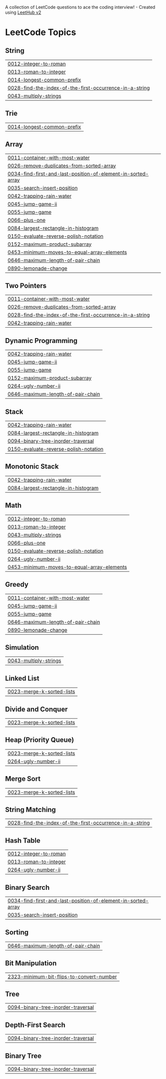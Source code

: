 A collection of LeetCode questions to ace the coding interview! - Created using [LeetHub v2](https://github.com/arunbhardwaj/LeetHub-2.0)
<!---LeetCode Topics Start-->
# LeetCode Topics
## String
|  |
| ------- |
| [0012-integer-to-roman](https://github.com/Bhushanmore25/Leetcode/tree/master/0012-integer-to-roman) |
| [0013-roman-to-integer](https://github.com/Bhushanmore25/Leetcode/tree/master/0013-roman-to-integer) |
| [0014-longest-common-prefix](https://github.com/Bhushanmore25/Leetcode/tree/master/0014-longest-common-prefix) |
| [0028-find-the-index-of-the-first-occurrence-in-a-string](https://github.com/Bhushanmore25/Leetcode/tree/master/0028-find-the-index-of-the-first-occurrence-in-a-string) |
| [0043-multiply-strings](https://github.com/Bhushanmore25/Leetcode/tree/master/0043-multiply-strings) |
## Trie
|  |
| ------- |
| [0014-longest-common-prefix](https://github.com/Bhushanmore25/Leetcode/tree/master/0014-longest-common-prefix) |
## Array
|  |
| ------- |
| [0011-container-with-most-water](https://github.com/Bhushanmore25/Leetcode/tree/master/0011-container-with-most-water) |
| [0026-remove-duplicates-from-sorted-array](https://github.com/Bhushanmore25/Leetcode/tree/master/0026-remove-duplicates-from-sorted-array) |
| [0034-find-first-and-last-position-of-element-in-sorted-array](https://github.com/Bhushanmore25/Leetcode/tree/master/0034-find-first-and-last-position-of-element-in-sorted-array) |
| [0035-search-insert-position](https://github.com/Bhushanmore25/Leetcode/tree/master/0035-search-insert-position) |
| [0042-trapping-rain-water](https://github.com/Bhushanmore25/Leetcode/tree/master/0042-trapping-rain-water) |
| [0045-jump-game-ii](https://github.com/Bhushanmore25/Leetcode/tree/master/0045-jump-game-ii) |
| [0055-jump-game](https://github.com/Bhushanmore25/Leetcode/tree/master/0055-jump-game) |
| [0066-plus-one](https://github.com/Bhushanmore25/Leetcode/tree/master/0066-plus-one) |
| [0084-largest-rectangle-in-histogram](https://github.com/Bhushanmore25/Leetcode/tree/master/0084-largest-rectangle-in-histogram) |
| [0150-evaluate-reverse-polish-notation](https://github.com/Bhushanmore25/Leetcode/tree/master/0150-evaluate-reverse-polish-notation) |
| [0152-maximum-product-subarray](https://github.com/Bhushanmore25/Leetcode/tree/master/0152-maximum-product-subarray) |
| [0453-minimum-moves-to-equal-array-elements](https://github.com/Bhushanmore25/Leetcode/tree/master/0453-minimum-moves-to-equal-array-elements) |
| [0646-maximum-length-of-pair-chain](https://github.com/Bhushanmore25/Leetcode/tree/master/0646-maximum-length-of-pair-chain) |
| [0890-lemonade-change](https://github.com/Bhushanmore25/Leetcode/tree/master/0890-lemonade-change) |
## Two Pointers
|  |
| ------- |
| [0011-container-with-most-water](https://github.com/Bhushanmore25/Leetcode/tree/master/0011-container-with-most-water) |
| [0026-remove-duplicates-from-sorted-array](https://github.com/Bhushanmore25/Leetcode/tree/master/0026-remove-duplicates-from-sorted-array) |
| [0028-find-the-index-of-the-first-occurrence-in-a-string](https://github.com/Bhushanmore25/Leetcode/tree/master/0028-find-the-index-of-the-first-occurrence-in-a-string) |
| [0042-trapping-rain-water](https://github.com/Bhushanmore25/Leetcode/tree/master/0042-trapping-rain-water) |
## Dynamic Programming
|  |
| ------- |
| [0042-trapping-rain-water](https://github.com/Bhushanmore25/Leetcode/tree/master/0042-trapping-rain-water) |
| [0045-jump-game-ii](https://github.com/Bhushanmore25/Leetcode/tree/master/0045-jump-game-ii) |
| [0055-jump-game](https://github.com/Bhushanmore25/Leetcode/tree/master/0055-jump-game) |
| [0152-maximum-product-subarray](https://github.com/Bhushanmore25/Leetcode/tree/master/0152-maximum-product-subarray) |
| [0264-ugly-number-ii](https://github.com/Bhushanmore25/Leetcode/tree/master/0264-ugly-number-ii) |
| [0646-maximum-length-of-pair-chain](https://github.com/Bhushanmore25/Leetcode/tree/master/0646-maximum-length-of-pair-chain) |
## Stack
|  |
| ------- |
| [0042-trapping-rain-water](https://github.com/Bhushanmore25/Leetcode/tree/master/0042-trapping-rain-water) |
| [0084-largest-rectangle-in-histogram](https://github.com/Bhushanmore25/Leetcode/tree/master/0084-largest-rectangle-in-histogram) |
| [0094-binary-tree-inorder-traversal](https://github.com/Bhushanmore25/Leetcode/tree/master/0094-binary-tree-inorder-traversal) |
| [0150-evaluate-reverse-polish-notation](https://github.com/Bhushanmore25/Leetcode/tree/master/0150-evaluate-reverse-polish-notation) |
## Monotonic Stack
|  |
| ------- |
| [0042-trapping-rain-water](https://github.com/Bhushanmore25/Leetcode/tree/master/0042-trapping-rain-water) |
| [0084-largest-rectangle-in-histogram](https://github.com/Bhushanmore25/Leetcode/tree/master/0084-largest-rectangle-in-histogram) |
## Math
|  |
| ------- |
| [0012-integer-to-roman](https://github.com/Bhushanmore25/Leetcode/tree/master/0012-integer-to-roman) |
| [0013-roman-to-integer](https://github.com/Bhushanmore25/Leetcode/tree/master/0013-roman-to-integer) |
| [0043-multiply-strings](https://github.com/Bhushanmore25/Leetcode/tree/master/0043-multiply-strings) |
| [0066-plus-one](https://github.com/Bhushanmore25/Leetcode/tree/master/0066-plus-one) |
| [0150-evaluate-reverse-polish-notation](https://github.com/Bhushanmore25/Leetcode/tree/master/0150-evaluate-reverse-polish-notation) |
| [0264-ugly-number-ii](https://github.com/Bhushanmore25/Leetcode/tree/master/0264-ugly-number-ii) |
| [0453-minimum-moves-to-equal-array-elements](https://github.com/Bhushanmore25/Leetcode/tree/master/0453-minimum-moves-to-equal-array-elements) |
## Greedy
|  |
| ------- |
| [0011-container-with-most-water](https://github.com/Bhushanmore25/Leetcode/tree/master/0011-container-with-most-water) |
| [0045-jump-game-ii](https://github.com/Bhushanmore25/Leetcode/tree/master/0045-jump-game-ii) |
| [0055-jump-game](https://github.com/Bhushanmore25/Leetcode/tree/master/0055-jump-game) |
| [0646-maximum-length-of-pair-chain](https://github.com/Bhushanmore25/Leetcode/tree/master/0646-maximum-length-of-pair-chain) |
| [0890-lemonade-change](https://github.com/Bhushanmore25/Leetcode/tree/master/0890-lemonade-change) |
## Simulation
|  |
| ------- |
| [0043-multiply-strings](https://github.com/Bhushanmore25/Leetcode/tree/master/0043-multiply-strings) |
## Linked List
|  |
| ------- |
| [0023-merge-k-sorted-lists](https://github.com/Bhushanmore25/Leetcode/tree/master/0023-merge-k-sorted-lists) |
## Divide and Conquer
|  |
| ------- |
| [0023-merge-k-sorted-lists](https://github.com/Bhushanmore25/Leetcode/tree/master/0023-merge-k-sorted-lists) |
## Heap (Priority Queue)
|  |
| ------- |
| [0023-merge-k-sorted-lists](https://github.com/Bhushanmore25/Leetcode/tree/master/0023-merge-k-sorted-lists) |
| [0264-ugly-number-ii](https://github.com/Bhushanmore25/Leetcode/tree/master/0264-ugly-number-ii) |
## Merge Sort
|  |
| ------- |
| [0023-merge-k-sorted-lists](https://github.com/Bhushanmore25/Leetcode/tree/master/0023-merge-k-sorted-lists) |
## String Matching
|  |
| ------- |
| [0028-find-the-index-of-the-first-occurrence-in-a-string](https://github.com/Bhushanmore25/Leetcode/tree/master/0028-find-the-index-of-the-first-occurrence-in-a-string) |
## Hash Table
|  |
| ------- |
| [0012-integer-to-roman](https://github.com/Bhushanmore25/Leetcode/tree/master/0012-integer-to-roman) |
| [0013-roman-to-integer](https://github.com/Bhushanmore25/Leetcode/tree/master/0013-roman-to-integer) |
| [0264-ugly-number-ii](https://github.com/Bhushanmore25/Leetcode/tree/master/0264-ugly-number-ii) |
## Binary Search
|  |
| ------- |
| [0034-find-first-and-last-position-of-element-in-sorted-array](https://github.com/Bhushanmore25/Leetcode/tree/master/0034-find-first-and-last-position-of-element-in-sorted-array) |
| [0035-search-insert-position](https://github.com/Bhushanmore25/Leetcode/tree/master/0035-search-insert-position) |
## Sorting
|  |
| ------- |
| [0646-maximum-length-of-pair-chain](https://github.com/Bhushanmore25/Leetcode/tree/master/0646-maximum-length-of-pair-chain) |
## Bit Manipulation
|  |
| ------- |
| [2323-minimum-bit-flips-to-convert-number](https://github.com/Bhushanmore25/Leetcode/tree/master/2323-minimum-bit-flips-to-convert-number) |
## Tree
|  |
| ------- |
| [0094-binary-tree-inorder-traversal](https://github.com/Bhushanmore25/Leetcode/tree/master/0094-binary-tree-inorder-traversal) |
## Depth-First Search
|  |
| ------- |
| [0094-binary-tree-inorder-traversal](https://github.com/Bhushanmore25/Leetcode/tree/master/0094-binary-tree-inorder-traversal) |
## Binary Tree
|  |
| ------- |
| [0094-binary-tree-inorder-traversal](https://github.com/Bhushanmore25/Leetcode/tree/master/0094-binary-tree-inorder-traversal) |
<!---LeetCode Topics End-->